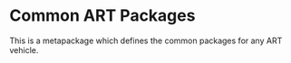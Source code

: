# Common ART Packages

This is a metapackage which defines the common packages for any ART vehicle.
